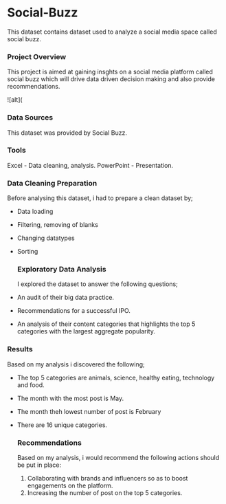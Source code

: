# Social-Buzz
This dataset contains dataset used to analyze a social media space called social buzz.

### Project Overview

This project is aimed at gaining insghts on a social media platform called social buzz which will drive data driven decision making and also provide recommendations.

![alt](

### Data Sources

This dataset was provided by Social Buzz.

### Tools

Excel - Data cleaning, analysis.
PowerPoint - Presentation.

### Data Cleaning Preparation

Before analysing this dataset, i had to prepare a clean dataset by;
- Data loading
- Filtering, removing of blanks
- Changing datatypes
- Sorting

  ### Exploratory Data Analysis

  I explored the dataset to answer the following questions;
- An audit of their big data practice.
- Recommendations for a successful IPO.
- An analysis of their content categories that highlights the top 5 categories with the
largest aggregate popularity.

### Results

Based on my analysis i discovered the following;
- The top 5 categories are animals, science, healthy eating, technology and food.
- The month with the most post is May.
- The month theh lowest number of post is February
- There are 16 unique categories.

  ### Recommendations

  Based on my analysis, i would recommend the following actions should be put in place:

  1) Collaborating with brands and influencers so as to boost engagements on the platform.
  2) Increasing the number of post on the top 5 categories.
     
